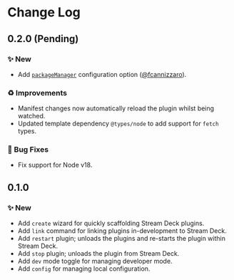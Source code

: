 <!--

## {version}

🚨 Breaking
✨ New
🐞 Fix
♻️ Refactor / Enhance / Update

-->

# Change Log

## 0.2.0 (Pending)

### ✨ New

-  Add [`packageManager`](README.md/#packagemanager) configuration option ([@fcannizzaro](https://github.com/fcannizzaro)).

### ♻️ Improvements

- Manifest changes now automatically reload the plugin whilst being watched.
- Updated template dependency `@types/node` to add support for `fetch` types.

### 🐞 Bug Fixes

- Fix support for Node v18.

## 0.1.0

### ✨ New

- Add `create` wizard for quickly scaffolding Stream Deck plugins.
- Add `link` command for linking plugins in-development to Stream Deck.
- Add `restart` plugin; unloads the plugins and re-starts the plugin within Stream Deck.
- Add `stop` plugin; unloads the plugin from Stream Deck.
- Add `dev` mode toggle for managing developer mode.
- Add `config` for managing local configuration.

